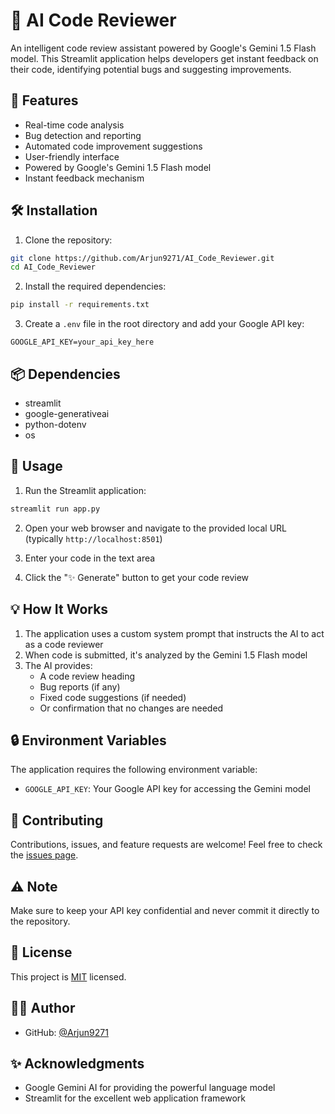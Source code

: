 # 🤖 AI Code Reviewer

An intelligent code review assistant powered by Google's Gemini 1.5 Flash model. This Streamlit application helps developers get instant feedback on their code, identifying potential bugs and suggesting improvements.

## 🌟 Features

- Real-time code analysis
- Bug detection and reporting
- Automated code improvement suggestions
- User-friendly interface
- Powered by Google's Gemini 1.5 Flash model
- Instant feedback mechanism

## 🛠️ Installation

1. Clone the repository:
```bash
git clone https://github.com/Arjun9271/AI_Code_Reviewer.git
cd AI_Code_Reviewer
```

2. Install the required dependencies:
```bash
pip install -r requirements.txt
```

3. Create a `.env` file in the root directory and add your Google API key:
```env
GOOGLE_API_KEY=your_api_key_here
```

## 📦 Dependencies

- streamlit
- google-generativeai
- python-dotenv
- os

## 🚀 Usage

1. Run the Streamlit application:
```bash
streamlit run app.py
```

2. Open your web browser and navigate to the provided local URL (typically `http://localhost:8501`)

3. Enter your code in the text area

4. Click the "✨ Generate" button to get your code review

## 💡 How It Works

1. The application uses a custom system prompt that instructs the AI to act as a code reviewer
2. When code is submitted, it's analyzed by the Gemini 1.5 Flash model
3. The AI provides:
   - A code review heading
   - Bug reports (if any)
   - Fixed code suggestions (if needed)
   - Or confirmation that no changes are needed

## 🔒 Environment Variables

The application requires the following environment variable:
- `GOOGLE_API_KEY`: Your Google API key for accessing the Gemini model

## 🤝 Contributing

Contributions, issues, and feature requests are welcome! Feel free to check the [issues page](https://github.com/Arjun9271/AI_Code_Reviewer/issues).

## ⚠️ Note

Make sure to keep your API key confidential and never commit it directly to the repository.

## 📝 License

This project is [MIT](LICENSE) licensed.

## 👨‍💻 Author

- GitHub: [@Arjun9271](https://github.com/Arjun9271)

## ✨ Acknowledgments

- Google Gemini AI for providing the powerful language model
- Streamlit for the excellent web application framework
